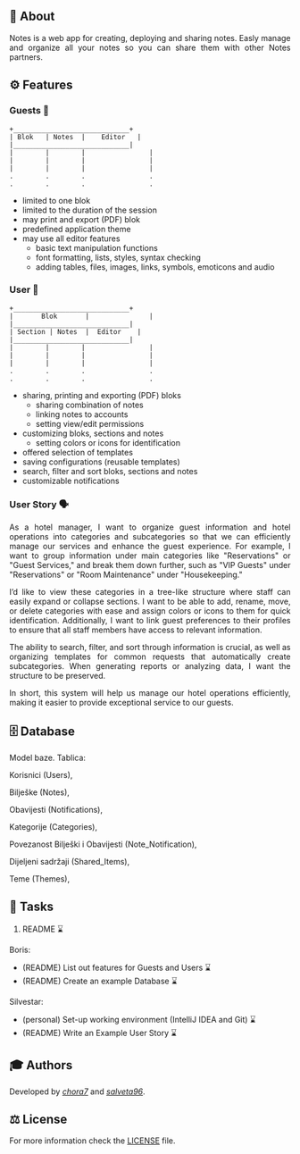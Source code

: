 ## 📝 About

<div align="justify">
Notes is a web app for creating, deploying and sharing notes. Easly manage and organize
all your notes so you can share them with other Notes partners.
</div>

## ⚙️ Features

### Guests 👥

```
+_____________________________+
| Blok   | Notes  |    Editor   |
|_____________________________|
|        |        |                |
|        |        |                |
|        |        |                |
.        .        .                .
.        .        .                .
```

- limited to one blok
- limited to the duration of the session
- may print and export (PDF) blok
- predefined application theme
- may use all editor features
    - basic text manipulation functions
    - font formatting, lists, styles, syntax checking
    - adding tables, files, images, links, symbols, emoticons and audio


### User 👤

```
+_____________________________+
|       Blok       |               |
|_____________________________|
| Section | Notes  |  Editor    |
|_____________________________|
|        |        |                |
|        |        |                |
|        |        |                |
.        .        .                .
.        .        .                .
```

- sharing, printing and exporting (PDF) bloks
    - sharing combination of notes
    - linking notes to accounts
    - setting view/edit permissions
- customizing bloks, sections and notes
    - setting colors or icons for identification
- offered selection of templates
- saving configurations (reusable templates)
- search, filter and sort bloks, sections and notes
- customizable notifications

### User Story 🗣️

<div align="justify">
As a hotel manager, I want to organize guest information and hotel operations into
categories and subcategories so that we can efficiently manage our services and
enhance the guest experience. For example, I want to group information under main
categories like "Reservations" or "Guest Services," and break them down further, such
as "VIP Guests" under "Reservations" or "Room Maintenance" under "Housekeeping."

I’d like to view these categories in a tree-like structure where staff can easily
expand or collapse sections. I want to be able to add, rename, move, or delete
categories with ease and assign colors or icons to them for quick identification.
Additionally, I want to link guest preferences to their profiles to ensure that all
staff members have access to relevant information.

The ability to search, filter, and sort through information is crucial, as well as 
organizing templates for common requests that automatically create subcategories.
When generating reports or analyzing data, I want the structure to be preserved.

In short, this system will help us manage our hotel operations efficiently, making
it easier to provide exceptional service to our guests.
</div>

## 🗄️ Database

Model baze.
Tablica:

Korisnici (Users),

Bilješke (Notes),

Obavijesti (Notifications),

Kategorije (Categories),

Povezanost Bilješki i Obavijesti (Note_Notification),

Dijeljeni sadržaji (Shared_Items),

Teme (Themes),

## 📌 Tasks

1. README ⌛️

Boris:  
- (README) List out features for Guests and Users ⌛️
- (README) Create an example Database ⌛️

Silvestar:  
- (personal) Set-up working environment (IntelliJ IDEA and Git) ⌛️
- (README) Write an Example User Story ⌛️

## 🎓 Authors

Developed by [*chora7*](https://github.com/chora7) and [*salveta96*](https://github.com/salveta96).

## ⚖️  License

For more information check the [LICENSE](LICENSE) file.
